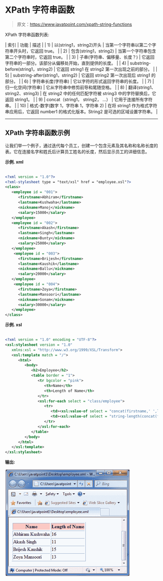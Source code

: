 # XPath 字符串函数

> 原文：<https://www.javatpoint.com/xpath-string-functions>

XPath 字符串函数列表:

| 索引 | 功能 | 描述 |
| 1) | 以(string1，string2)开头 | 当第一个字符串以第二个字符串开头时，它返回 true。 |
| 2) | 包含(string1，string2) | 当第一个字符串包含第二个字符串时，它返回 true。 |
| 3) | 子串(字符串、偏移量、长度？) | 它返回字符串的一部分。该部分从偏移处开始，直到提供的长度。 |
| 4) | substring-before(string1，string2) | 它返回 string1 在 string2 第一次出现之前的部分。 |
| 5) | substring-after(string1，string2) | 它返回 string2 第一次出现后 string1 的部分。 |
| 6) | 字符串长度(字符串) | 它以字符的形式返回字符串的长度。 |
| 7) | 归一化空间(字符串) | 它从字符串中修剪前导和尾随空格。 |
| 8) | 翻译(string1、string2、string3) | 在 string2 中的任何匹配字符被 string3 中的字符替换后，它返回 string1。 |
| 9) | concat（string1， string2， ...） | 它用于连接所有字符串。 |
| 10) | 格式-数字(数字 1，字符串 1，字符串 2) | 在将 string1 作为格式字符串应用后，它返回 number1 的格式化版本。String2 是可选的区域设置字符串。 |

* * *

## XPath 字符串函数示例

让我们举一个例子，通过迭代每个员工，创建一个包含<employee>元素及其名称和名称长度的表。它在连接名字和姓氏后计算员工姓名的长度，然后显示员工的详细信息。</employee>

**示例. xml**

```xml

<?xml version = "1.0"?>
<?xml-stylesheet type = "text/xsl" href = "employee.xsl"?>
<class>
   <employee id = "001">
      <firstname>Abhiram</firstname>
      <lastname>Kushwaha</lastname>
      <nickname>Manoj</nickname>
      <salary>15000</salary>
   </employee>
   <employee id = "002">
      <firstname>Akash</firstname>
      <lastname>Singh</lastname>
      <nickname>Bunty</nickname>
      <salary>25000</salary>
   </employee>
    <employee id = "003">
      <firstname>Brijesh</firstname>
      <lastname>Kaushik</lastname>
      <nickname>Ballu</nickname>
      <salary>20000</salary>
   </employee>
    <employee id = "004">
      <firstname>Zoya</firstname>
      <lastname>Mansoori</lastname>
      <nickname>Sonam</nickname>
      <salary>30000</salary>
   </employee>
</class>

```

**示例. xsl**

```xml

<?xml version = "1.0" encoding = "UTF-8"?>
<xsl:stylesheet version = "1.0"
   xmlns:xsl = "http://www.w3.org/1999/XSL/Transform">  
   <xsl:template match = "/">
      <html>
         <body>
            <h2>Employee</h2>				
            <table border = "1">
               <tr bgcolor = "pink">	
                  <th>Name</th>     
                  <th>Length of Name</th>
               </tr>					
               <xsl:for-each select = "class/employee">				
                  <tr>
                     <td><xsl:value-of select = "concat(firstname,' ',lastname)"/></td>
                     <td><xsl:value-of select = "string-length(concat(firstname,' ',lastname))"/></td>
                  </tr>	
               </xsl:for-each>
            </table>
         </body>
      </html>
   </xsl:template>
</xsl:stylesheet>

```

**输出:**

![XPATH String function 1](img/d5ce893505e1ccea2c599c77f75cf167.png)
